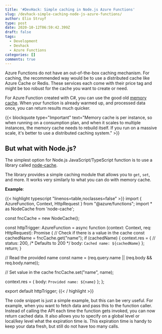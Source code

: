 ```yaml
---
title: '#DevHack: Simple caching in Node.js Azure Functions'
slug: /devhack-simple-caching-node-js-azure-functions/
author: Elio Struyf
type: post
date: 2020-10-12T06:59:42.399Z
draft: false
tags:
  - Development
  - Devhack
  - Azure Functions
categories: []
comments: true
---
```


Azure Functions do not have an out-of-the-box caching mechanism. For caching, the recommended way would be to use a distributed cache like Azure Cache or Redis. These services each come with their price tag and might be too robust for the cache you want to create or need.

For Azure Function created with C#, you can use the good old [memory cache](https://docs.microsoft.com/en-us/aspnet/core/performance/caching/memory?view=aspnetcore-3.1). When your function is already warmed up, and processed data once, you can return results much quicker.

{{< blockquote type="Important" text="Memory cache is per instance, so when running on a consumption plan, and when it scales to multiple instances, the memory cache needs to rebuild itself. If you run on a massive scale, it's better to use a distributed caching system." >}}

## But what with Node.js?

The simplest option for Node.js JavaScript/TypeScript function is to use a library called [node-cache](https://www.npmjs.com/package/node-cache).

The library provides a simple caching module that allows you to `get`, `set`, and more. It works very similarly to what you can do with memory cache. 

**Example**:

{{< highlight typescript "linenos=table,noclasses=false" >}}
import { AzureFunction, Context, HttpRequest } from "@azure/functions";
import * as NodeCache from 'node-cache';

const fncCache = new NodeCache();

const httpTrigger: AzureFunction = async function (context: Context, req: HttpRequest): Promise<void> {
  // Check if there is a value in the cache
  const cachedName = fncCache.get("name");
  if (cachedName) {
      context.res = {
          // status: 200, /* Defaults to 200 */
          body: `Cached name: ${cachedName}`
      };
      return;
  }

  // Read the provided name
  const name = (req.query.name || (req.body && req.body.name));

  // Set value in the cache
  fncCache.set("name", name);

  context.res = {
    body: `Provided name: ${name}`
  };
};

export default httpTrigger;
{{< / highlight >}}

The code snippet is just a simple example, but this can be very useful. For example, when you want to fetch data and pass this to the function caller. Instead of calling the API each time the function gets invoked, you can now return cached data. It also allows you to specify on a global level or local/key level what the expiration time is. This expiration time is handy to keep your data fresh, but still do not have too many calls.
